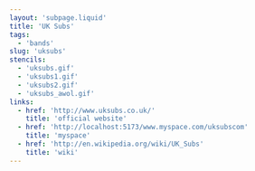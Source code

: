 ```yaml
---
layout: 'subpage.liquid'
title: 'UK Subs'
tags:
  - 'bands'
slug: 'uksubs'
stencils:
  - 'uksubs.gif'
  - 'uksubs1.gif'
  - 'uksubs2.gif'
  - 'uksubs_awol.gif'
links:
  - href: 'http://www.uksubs.co.uk/'
    title: 'official website'
  - href: 'http://localhost:5173/www.myspace.com/uksubscom'
    title: 'myspace'
  - href: 'http://en.wikipedia.org/wiki/UK_Subs'
    title: 'wiki'
---
```

